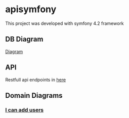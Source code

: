# apisymfony

This project was developed with symfony 4.2 framework

## DB Diagram
[Diagram](https://github.com/lfpimenta/apisymfony/blob/master/docs/er/Readme.md)


## API

Restfull api endpoints in [here](https://github.com/lfpimenta/apisymfony/blob/master/docs/routes/routes.md)                 

## Domain Diagrams

### [I can add users](https://github.com/lfpimenta/apisymfony/blob/master/docs/uml/addGroup.png)
